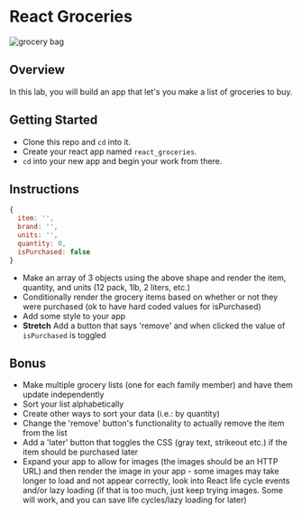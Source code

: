 # React Groceries

![grocery bag](https://img.thrfun.com/img/095/445/reusable_shopping_bag_x1.jpg)

## Overview

In this lab, you will build an app that let's you make a list of groceries to buy.

## Getting Started

- Clone this repo and `cd` into it.
- Create your react app named `react_groceries`.
- `cd` into your new app and begin your work from there.


## Instructions

```js
{
  item: '',
  brand: '',
  units: '',
  quantity: 0,
  isPurchased: false
}
```

- Make an array of 3 objects using the above shape and render the item, quantity, and units (12 pack, 1lb, 2 liters, etc.)
- Conditionally render the grocery items based on whether or not they were purchased (ok to have hard coded values for isPurchased)
- Add some style to your app
- **Stretch** Add a button that says 'remove' and when clicked the value of `isPurchased` is toggled

## Bonus
- Make multiple grocery lists (one for each family member) and have them update independently
- Sort your list alphabetically
- Create other ways to sort your data (i.e.: by quantity)
- Change the 'remove' button's functionality to actually remove the item from the list
- Add a 'later' button that toggles the CSS (gray text, strikeout etc.) if the item should be purchased later
- Expand your app to allow for images (the images should be an HTTP URL) and then render the image in your app - some images may take longer to load and not appear correctly, look into React life cycle events and/or lazy loading (if that is too much, just keep trying images. Some will work, and you can save life cycles/lazy loading for later)
